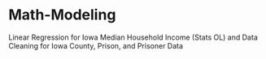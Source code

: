 # Math-Modeling
Linear Regression for Iowa Median Household Income (Stats OL) and Data Cleaning for Iowa County, Prison, and Prisoner Data
